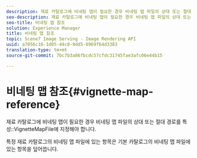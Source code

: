 ```yaml
---
description: 재료 카탈로그에 비네팅 맵이 필요한 경우 비네팅 맵 파일의 상대 또는 절대 경로를 VignetteMapFile 속성에 지정해야 합니다.
seo-description: 재료 카탈로그에 비네팅 맵이 필요한 경우 비네팅 맵 파일의 상대 또는 절대 경로를 VignetteMapFile 속성에 지정해야 합니다.
seo-title: 비네팅 맵 참조
solution: Experience Manager
title: 비네팅 맵 참조
topic: Scene7 Image Serving - Image Rendering API
uuid: a7056c16-1d05-44c8-9dd5-8969f64d3383
translation-type: tm+mt
source-git-commit: 7bc7b3a86fbcdc57cfdc31745fae3afc06e44b15

---
```



# 비네팅 맵 참조{#vignette-map-reference}

재료 카탈로그에 비네팅 맵이 필요한 경우 비네팅 맵 파일의 상대 또는 절대 경로를 특성::VignetteMapFile에 지정해야 합니다.

특정 재료 카탈로그의 비네팅 맵 파일에 있는 항목은 기본 카탈로그의 비네팅 맵 파일에 있는 항목을 덮어씁니다.
